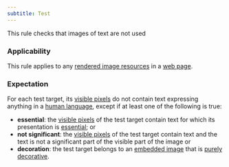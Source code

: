 ```yaml
---
subtitle: Test
---
```


This rule checks that images of text are not used

### Applicability

This rule applies to any [rendered image resources](https://www.w3.org/WAI/standards-guidelines/act/rules/0va7u6/proposed/#rendered-image-resource "Definition of rendered image resource") in a [web page](https://www.w3.org/WAI/standards-guidelines/act/rules/0va7u6/proposed/#web-page-html "Definition of web page (HTML)").

### Expectation

For each test target, its [visible pixels](https://www.w3.org/WAI/standards-guidelines/act/rules/0va7u6/proposed/#visible "Definition of visible") do not contain text expressing anything in a [human language](https://www.w3.org/WAI/WCAG21/Understanding/images-of-text.html#dfn-human-language "WCAG 2.1, Definition of human language"), except if at least one of the following is true:

- **essential**: the [visible pixels](https://www.w3.org/WAI/standards-guidelines/act/rules/0va7u6/proposed/#visible "Definition of visible") of the test target contain text for which its presentation is [essential](https://www.w3.org/WAI/WCAG21/Understanding/images-of-text.html#dfn-essential "WCAG 2.1, Definition of essential"); or
- **not significant**: the [visible pixels](https://www.w3.org/WAI/standards-guidelines/act/rules/0va7u6/proposed/#visible "Definition of visible") of the test target contain text and the text is not a significant part of the visible part of the image or
- **decoration**: the test target belongs to an [embedded image](https://www.w3.org/WAI/standards-guidelines/act/rules/0va7u6/proposed/#embedded-image "Definition of Embedded Image") that is [purely decorative](https://www.w3.org/TR/WCAG21/#dfn-pure-decoration "WCAG 2.1, Purely decorative").